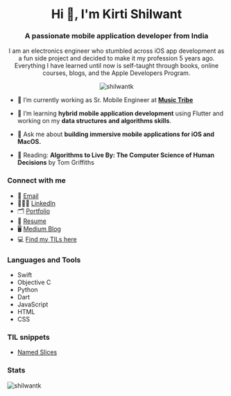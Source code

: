 <!-- Header with Name and about me section -->
<h1 align="center">Hi 👋, I'm Kirti Shilwant</h1>

<h3 align="center">A passionate mobile application developer from India</h3>

<p align="center">I am an electronics engineer who stumbled across iOS app development as a fun side project and decided to make it my profession 5 years ago. Everything I have learned until now is self-taught through books, online courses, blogs, and the Apple Developers Program.</p>

<!-- Profile view count badge -->
<p align="center"> <img src="https://komarev.com/ghpvc/?username=shilwantk&label=Profile%20views&color=0e75b6&style=flat" alt="shilwantk" /> </p>

<!-- More about me -->
<!-- TODO: Add a header? -->
- 💼 I’m currently working as Sr. Mobile Engineer at <a href="https://community.musictribe.com/">**Music Tribe**</a>

- 🌱 I’m learning **hybrid mobile application development** using Flutter and working on my **data structures and algorithms skills**.
  
- 💬 Ask me about **building immersive mobile applications for iOS and MacOS.**
  
- 📖 Reading: **Algorithms to Live By: The Computer Science of Human Decisions** by Tom Griffiths

<!-- Connect with me section -->
<h3 align="left">Connect with me</h3>
<p align="left">
  <ul>
  <li>📧  <a href="mailto:shilwantkirti@gmail.com">Email</a> </li>
  <li>👩🏻‍💻  <a href="https://www.linkedin.com/in/kirti-shilwant/">LinkedIn</a> </li>
  <li>🗂️  <a href="https://kirti-shilwant.notion.site/Kirti-Shilwant-Portfolio-9a6901b9138e4970819aef68d5e3c94d?pvs=4">Portfolio</a> </li>
  <li>📄  <a href="https://drive.google.com/file/d/1lG_tMZrxky6H2CBhpC9TLTrGiH6quqUD/view?usp=drive_link">Resume</a> </li>
  <li>🖥️  <a href="https://medium.com/@shilwantkirti">Medium Blog</a> </li>
  <li>💻  <a href="https://www.notion.so/Kirti-s-TILs-10d8b409c94980a492eaf313d8a2765a?pvs=4">Find my TILs here</a> </li>
</ul>
</p>

<!-- Tech Stack -->
<!-- Add sections here -->
<h3 align="left">Languages and Tools</h3>
<ul>
  <li>Swift</li>
  <li>Objective C</li>
  <li>Python</li>
  <li>Dart</li>
   <li>JavaScript</li>
   <li>HTML</li>
   <li>CSS</li>
</ul>

### TIL snippets
<!-- tilentries starts -->

* [Named Slices](https://github.com/shilwantk/til/tree/main/)
<!-- tilentries ends -->

<!-- TODO: Add an apps I am building/working on section -->
<!-- TODO: Add a latest blog section here with three items-->

### Stats
<p><img align="center" src="https://github-readme-stats.vercel.app/api/top-langs?username=shilwantk&show_icons=true&locale=en&layout=compact" alt="shilwantk" /></p>

